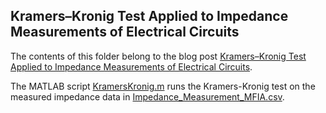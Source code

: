## Kramers–Kronig Test Applied to Impedance Measurements of Electrical Circuits

The contents of this folder belong to the blog post [Kramers–Kronig Test Applied to Impedance Measurements of Electrical Circuits](https://www.zhinst.com/blogs/kramers-kronig-test-applied-impedance-measurements-electrical-circuits).

The MATLAB script [KramersKronig.m](KramersKronig.m) runs the Kramers-Kronig test on the measured impedance data in [Impedance_Measurement_MFIA.csv](Impedance_Measurement_MFIA.csv).
